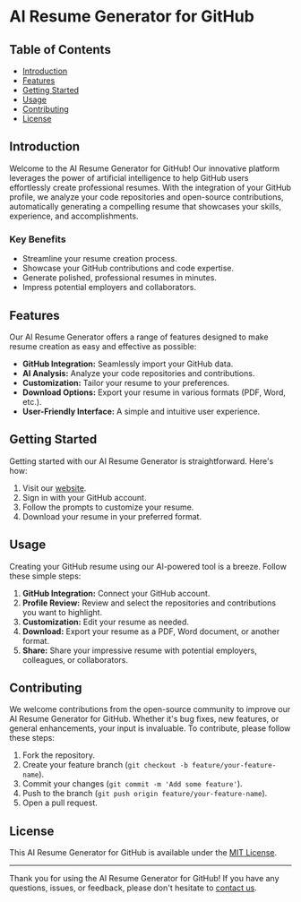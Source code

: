 # AI Resume Generator for GitHub

## Table of Contents
- [Introduction](#introduction)
- [Features](#features)
- [Getting Started](#getting-started)
- [Usage](#usage)
- [Contributing](#contributing)
- [License](#license)

## Introduction

Welcome to the AI Resume Generator for GitHub! Our innovative platform leverages the power of artificial intelligence to help GitHub users effortlessly create professional resumes. With the integration of your GitHub profile, we analyze your code repositories and open-source contributions, automatically generating a compelling resume that showcases your skills, experience, and accomplishments.

### Key Benefits
- Streamline your resume creation process.
- Showcase your GitHub contributions and code expertise.
- Generate polished, professional resumes in minutes.
- Impress potential employers and collaborators.

## Features

Our AI Resume Generator offers a range of features designed to make resume creation as easy and effective as possible:

- **GitHub Integration:** Seamlessly import your GitHub data.
- **AI Analysis:** Analyze your code repositories and contributions.
- **Customization:** Tailor your resume to your preferences.
- **Download Options:** Export your resume in various formats (PDF, Word, etc.).
- **User-Friendly Interface:** A simple and intuitive user experience.

## Getting Started

Getting started with our AI Resume Generator is straightforward. Here's how:

1. Visit our [website](https://www.yourresumeapp.com).
2. Sign in with your GitHub account.
3. Follow the prompts to customize your resume.
4. Download your resume in your preferred format.

## Usage

Creating your GitHub resume using our AI-powered tool is a breeze. Follow these simple steps:

1. **GitHub Integration:** Connect your GitHub account.
2. **Profile Review:** Review and select the repositories and contributions you want to highlight.
3. **Customization:** Edit your resume as needed.
4. **Download:** Export your resume as a PDF, Word document, or another format.
5. **Share:** Share your impressive resume with potential employers, colleagues, or collaborators.

## Contributing

We welcome contributions from the open-source community to improve our AI Resume Generator for GitHub. Whether it's bug fixes, new features, or general enhancements, your input is invaluable. To contribute, please follow these steps:

1. Fork the repository.
2. Create your feature branch (`git checkout -b feature/your-feature-name`).
3. Commit your changes (`git commit -m 'Add some feature'`).
4. Push to the branch (`git push origin feature/your-feature-name`).
5. Open a pull request.

## License

This AI Resume Generator for GitHub is available under the [MIT License](LICENSE).

---

Thank you for using the AI Resume Generator for GitHub! If you have any questions, issues, or feedback, please don't hesitate to [contact us](mailto:support@yourresumeapp.com).
